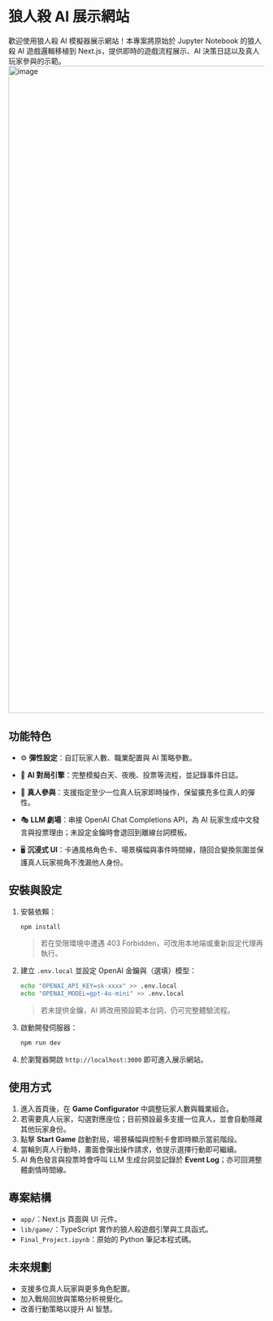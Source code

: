<!-- <div align="right">
  <button id="toggle-lang" type="button">Switch to English</button>
</div> -->

<div id="lang-zh" style="display: block;">

# 狼人殺 AI 展示網站


歡迎使用狼人殺 AI 模擬器展示網站！本專案將原始於 Jupyter Notebook 的狼人殺 AI 遊戲邏輯移植到 Next.js，提供即時的遊戲流程展示、AI 決策日誌以及真人玩家參與的示範。
<img width="1509" height="1274" alt="image" src="https://github.com/user-attachments/assets/28589ca5-8326-407b-95b1-bc8e27cfbe6e" />


## 功能特色

- ⚙️ **彈性設定**：自訂玩家人數、職業配置與 AI 策略參數。
- 🧠 **AI 對局引擎**：完整模擬白天、夜晚、投票等流程，並記錄事件日誌。
- 🙋 **真人參與**：支援指定至少一位真人玩家即時操作，保留擴充多位真人的彈性。

- 🎭 **LLM 劇場**：串接 OpenAI Chat Completions API，為 AI 玩家生成中文發言與投票理由；未設定金鑰時會退回到離線台詞模板。
- 🖥️ **沉浸式 UI**：卡通風格角色卡、場景橫幅與事件時間線，隨回合變換氛圍並保護真人玩家視角不洩漏他人身份。


## 安裝與設定

1. 安裝依賴：
   ```bash
   npm install
   ```
   > 若在受限環境中遭遇 403 Forbidden，可改用本地端或重新設定代理再執行。


2. 建立 `.env.local` 並設定 OpenAI 金鑰與（選填）模型：
   ```bash
   echo "OPENAI_API_KEY=sk-xxxx" >> .env.local
   echo "OPENAI_MODEL=gpt-4o-mini" >> .env.local
   ```
   > 若未提供金鑰，AI 將改用預設範本台詞，仍可完整體驗流程。

3. 啟動開發伺服器：
   ```bash
   npm run dev
   ```


4. 於瀏覽器開啟 `http://localhost:3000` 即可進入展示網站。


## 使用方式

1. 進入首頁後，在 **Game Configurator** 中調整玩家人數與職業組合。
2. 若需要真人玩家，勾選對應座位；目前預設最多支援一位真人，並會自動隱藏其他玩家身份。
3. 點擊 **Start Game** 啟動對局，場景橫幅與控制卡會即時顯示當前階段。
4. 當輪到真人行動時，畫面會彈出操作請求，依提示選擇行動即可繼續。
5. AI 角色發言與投票時會呼叫 LLM 生成台詞並記錄於 **Event Log**；亦可回溯整體劇情時間線。


## 專案結構

- `app/`：Next.js 頁面與 UI 元件。
- `lib/game/`：TypeScript 實作的狼人殺遊戲引擎與工具函式。
- `Final_Project.ipynb`：原始的 Python 筆記本程式碼。

## 未來規劃

- 支援多位真人玩家與更多角色配置。
- 加入戰局回放與策略分析視覺化。
- 改善行動策略以提升 AI 智慧。

</div>

<div id="lang-en" style="display: none;">

# Werewolf AI Demo Site


Welcome to the Werewolf AI simulator demo! This project ports the original Jupyter Notebook Werewolf AI logic into a Next.js web experience with real-time game flow visualisation, AI decision logs, optional human participation, and LLM-driven storytelling.


## Key Features

- ⚙️ **Flexible setup**: Configure player counts, role presets, and AI strategy parameters.
- 🧠 **AI engine**: Simulates night/day/voting phases and records detailed event logs.
- 🙋 **Human seat**: Allow at least one human player to act in real time, with room for future multi-seat expansion.
- 🎭 **LLM theatre**: Connects to the OpenAI Chat Completions API to craft dramatic speeches and vote rationales; without a key the engine falls back to offline templates.
- 🖥️ **Immersive UI**: Cartoon avatars, cinematic scene banners, and a story timeline keep the atmosphere lively while hiding secret roles from human players.


## Installation & Setup

1. Install dependencies:
   ```bash
   npm install
   ```
   > If you encounter a 403 Forbidden in restricted environments, try running locally or configuring a proxy before retrying.


2. Create `.env.local` with your OpenAI credentials (model optional):
   ```bash
   echo "OPENAI_API_KEY=sk-xxxx" >> .env.local
   echo "OPENAI_MODEL=gpt-4o-mini" >> .env.local
   ```
   > Without a key the demo still runs, but AI dialogue reverts to scripted lines.

3. Start the development server:
   ```bash
   npm run dev
   ```


4. Open `http://localhost:3000` in your browser to explore the demo.

## How to Play

1. On the home page, tune the **Game Configurator** to set player counts and role presets.
2. Enable a human seat if desired; the current demo supports a single human participant and automatically masks other players' identities.
3. Click **Start Game** to launch the match. The hero banner and control deck reflect the current phase in real time.
4. When it's time for the human to act, a prompt appears with available actions—follow the instructions to continue.
5. During AI speeches and votes the LLM produces dialogue that is logged in the **Event Log**, making it easy to review the full story timeline.


## Project Structure

- `app/`: Next.js pages and UI components.
- `lib/game/`: TypeScript Werewolf engine and helpers.
- `Final_Project.ipynb`: Original Python notebook implementation.

## Roadmap

- Support multiple human players and additional role packs.
- Add replay and strategy visualisation tools.
- Enhance AI heuristics for smarter decisions.

</div>

<script>
const toggleButton = document.getElementById('toggle-lang');
const zhSection = document.getElementById('lang-zh');
const enSection = document.getElementById('lang-en');
if (toggleButton && zhSection && enSection) {
  toggleButton.addEventListener('click', () => {
    const isZhVisible = zhSection.style.display !== 'none';
    zhSection.style.display = isZhVisible ? 'none' : 'block';
    enSection.style.display = isZhVisible ? 'block' : 'none';
    toggleButton.textContent = isZhVisible ? '切換回中文' : 'Switch to English';
  });
}
</script>
